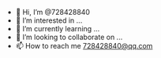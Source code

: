- 👋 Hi, I’m @728428840
- 👀 I’m interested in ...
- 🌱 I’m currently learning ...
- 💞️ I’m looking to collaborate on ...
- 📫 How to reach me 728428840@qq.com

<!---
728428840/728428840 is a ✨ special ✨ repository because its `README.md` (this file) appears on your GitHub profile.
You can click the Preview link to take a look at your changes.
--->

